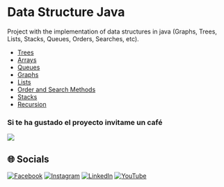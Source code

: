 # Data Structure Java
Project with the implementation of data structures in java (Graphs, Trees, Lists, Stacks, Queues, Orders, Searches, etc).

* [Trees](https://github.com/Juan-Carlos-Estevez-Vargas/Data-Structure-Java/tree/master/Arboles)
* [Arrays](https://github.com/Juan-Carlos-Estevez-Vargas/Data-Structure-Java/tree/master/Arreglos)
* [Queues](https://github.com/Juan-Carlos-Estevez-Vargas/Data-Structure-Java/tree/master/Colas_Java)
* [Graphs](https://github.com/Juan-Carlos-Estevez-Vargas/Data-Structure-Java/tree/master/Grafos)
* [Lists](https://github.com/Juan-Carlos-Estevez-Vargas/Data-Structure-Java/tree/master/Listas)
* [Order and Search Methods](https://github.com/Juan-Carlos-Estevez-Vargas/Data-Structure-Java/tree/master/Ordenamientos%20y%20busquedas)
* [Stacks](https://github.com/Juan-Carlos-Estevez-Vargas/Data-Structure-Java/tree/master/Pilas)
* [Recursion](https://github.com/Juan-Carlos-Estevez-Vargas/Data-Structure-Java/tree/master/Recursividad)

### Si te ha gustado el proyecto invitame un café
<div align="left">
  <a href="https://paypal.me/JEstevezVargas" target="_blank" style="display: inline-block;">
    <img
      src="https://img.shields.io/badge/Donate-Buy%20Me%20A%20Coffee-orange.svg?style=flat-square&logo=buymeacoffee" 
      align="center"
     />
  </a>
</div>

## 🌐 Socials
[![Facebook](https://img.shields.io/badge/Facebook-%231877F2.svg?logo=Facebook&logoColor=white)](https://facebook.com/juancarlos.estevezvargas.98) [![Instagram](https://img.shields.io/badge/Instagram-%23E4405F.svg?logo=Instagram&logoColor=white)](https://instagram.com/juankestevez) [![LinkedIn](https://img.shields.io/badge/LinkedIn-%230077B5.svg?logo=linkedin&logoColor=white)](https://linkedin.com/in/juan-carlos-estevez-vargas) [![YouTube](https://img.shields.io/badge/YouTube-%23FF0000.svg?logo=YouTube&logoColor=white)](https://youtube.com/@apuntesdeuningeniero) 

